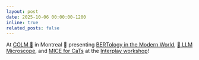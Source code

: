 ```yaml
---
layout: post
date: 2025-10-06 00:00:00-1200
inline: true
related_posts: false
---
```


At [COLM :llama:](https://colmweb.org) in Montreal :bagel: presenting [BERTology in the Modern World](https://arxiv.org/abs/2506.02132), [:microscope: LLM Microscope](https://nishantsubramani.github.io/assets/pdf/llm_microscope.pdf), and [MICE for CaTs](https://aclanthology.org/2025.naacl-long.615/) at the [Interplay workshop](https://interplay-workshop.github.io/)! 

